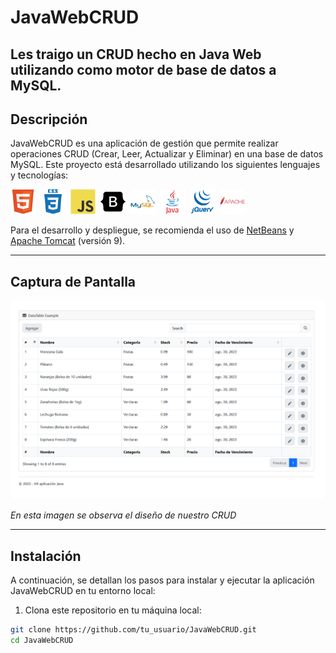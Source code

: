 # JavaWebCRUD
Les traigo un CRUD hecho en Java Web utilizando como motor de base de datos a MySQL.
---

## Descripción

JavaWebCRUD es una aplicación de gestión que permite realizar operaciones CRUD (Crear, Leer, Actualizar y Eliminar) en una base de datos MySQL. Este proyecto está desarrollado utilizando los siguientes lenguajes y tecnologías:
      <div>
        <img src="https://github.com/devicons/devicon/blob/master/icons/html5/html5-original.svg" title="HTML5" alt="HTML" width="40" height="40"/>&nbsp;
        <img src="https://github.com/devicons/devicon/blob/master/icons/css3/css3-plain-wordmark.svg"  title="CSS3" alt="CSS" width="40" height="40"/>&nbsp;
        <img src="https://github.com/devicons/devicon/blob/master/icons/javascript/javascript-original.svg" title="JavaScript" alt="JavaScript" width="40" height="40"/>&nbsp;
        <img src="https://github.com/devicons/devicon/blob/master/icons/bootstrap/bootstrap-plain.svg" title="Bootstrap" alt="Bootstrap" width="40" height="40"/>&nbsp;
        <img src="https://github.com/devicons/devicon/blob/master/icons/mysql/mysql-original-wordmark.svg" title="MySQL"  alt="MySQL" width="40" height="40"/>&nbsp;
        <img src="https://github.com/devicons/devicon/blob/master/icons/java/java-original-wordmark.svg" title="MySQL"  alt="MySQL" width="40" height="40"/>&nbsp;
        <img src="https://github.com/devicons/devicon/blob/master/icons/jquery/jquery-plain-wordmark.svg" title="MySQL"  alt="MySQL" width="40" height="40"/>&nbsp;
        <img src="https://github.com/devicons/devicon/blob/master/icons/apache/apache-original-wordmark.svg" title="MySQL"  alt="MySQL" width="40" height="40"/>&nbsp;
      </div>

Para el desarrollo y despliegue, se recomienda el uso de [NetBeans](https://netbeans.org/) y [Apache Tomcat](https://tomcat.apache.org/) (versión 9).

---

## Captura de Pantalla

![Captura de pantalla](https://github.com/FrancoJack123/001_JavaWebCRUD/blob/master/MySQL/Captura.PNG)

*En esta imagen se observa el diseño de nuestro CRUD*

---

## Instalación

A continuación, se detallan los pasos para instalar y ejecutar la aplicación JavaWebCRUD en tu entorno local:

1. Clona este repositorio en tu máquina local:

```bash
git clone https://github.com/tu_usuario/JavaWebCRUD.git
cd JavaWebCRUD

